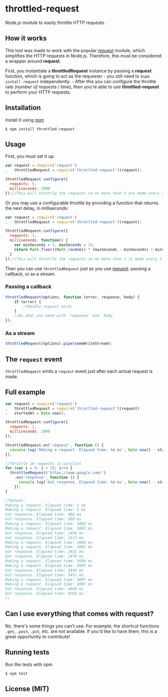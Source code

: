 # throttled-request
Node.js module to easily throttle HTTP requests.

## How it works
This tool was made to work with the popular [request](https://github.com/request/request) module, which simplifies the HTTP requests in Node.js. Therefore, this must be considered a wrapper around **request**.

First, you instantiate a **throttledRequest** instance by passing a **request** function, which is going to act as the requester - you still need to `$npm install request` independently. - After this you can configure the throttle rate *(number of requests / time)*, then you're able to use **throttled-request** to perform your HTTP requests.

## Installation
Install it using [npm](https://www.npmjs.com/)
```
$ npm install throttled-request
```

## Usage
First, you must set it up:
```javascript
var request = require('request')
,   throttledRequest = require('throttled-request')(request);

throttledRequest.configure({
  requests: 5,
  milliseconds: 1000
});//This will throttle the requests so no more than 5 are made every second
```

Or you may use a configurable throttle by providing a function that returns the next delay, in milliseconds:
```javascript
var request = require('request')
,   throttledRequest = require('throttled-request')(request);

throttledRequest.configure({
  requests: 1,
  milliseconds: function() {
    var minSeconds = 5, maxSeconds = 15;
    return Math.floor((Math.random() * (maxSeconds - minSeconds) + minSeconds) * 1000);  // in milliseconds
  }
});//This will throttle the requests so no more than 1 is made every 5 to 15 seconds (random delay)
```

Then you can use `throttledRequest` just as you use [request](https://github.com/request/request): passing a callback, or as a stream.

### Passing a callback
```javascript
throttledRequest(options, function (error, response, body) {
    if (error) {
        //Handle request error
    }
    //Do what you need with `response` and `body`
});
```

### As a stream
```javascript
throttledRequest(options).pipe(someWriteStream);
```

## The `request` event
`throttledRequest` emits a `request` event just after each actual request is made.

## Full example
```javascript
var request = require('request')
,   throttledRequest = require('throttled-request')(request)
,   startedAt = Date.now();

throttledRequest.configure({
  requests: 2,
  milliseconds: 1000
});

throttledRequest.on('request', function () {
  console.log('Making a request. Elapsed time: %d ms', Date.now() - startedAt);
});

//Throttle 10 requests in parallel
for (var i = 0; i < 10; i++) {
  throttledRequest('https://www.google.com/')
    .on('response', function () {
      console.log('Got response. Elapsed time: %d ms', Date.now() - startedAt);
    });
}

/*Output:
Making a request. Elapsed time: 3 ms
Making a request. Elapsed time: 5 ms
Got response. Elapsed time: 488 ms
Got response. Elapsed time: 509 ms
Making a request. Elapsed time: 1002 ms
Making a request. Elapsed time: 1003 ms
Got response. Elapsed time: 1450 ms
Got response. Elapsed time: 1513 ms
Making a request. Elapsed time: 2003 ms
Making a request. Elapsed time: 2003 ms
Got response. Elapsed time: 2431 ms
Got response. Elapsed time: 2470 ms
Making a request. Elapsed time: 3004 ms
Making a request. Elapsed time: 3005 ms
Got response. Elapsed time: 3446 ms
Got response. Elapsed time: 3451 ms
Making a request. Elapsed time: 4007 ms
Making a request. Elapsed time: 4007 ms
Got response. Elapsed time: 4440 ms
Got response. Elapsed time: 4783 ms
*/
```

## Can I use everything that comes with **request**?
No, there's some things you can't use. For example, the shortcut functions `.get`, `.post`, `.put`, etc. are not available. If you'd like to have them, this is a great opportunity to contribute!

## Running tests
Run the tests with npm
```
$ npm test
```

## License (MIT)
